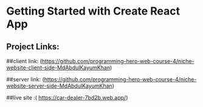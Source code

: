 # Getting Started with Create React App

## Project Links:
##client link: (https://github.com/programming-hero-web-course-4/niche-website-client-side-MdAbdulKayumKhan)

##server link: (https://github.com/programming-hero-web-course-4/niche-website-server-side-MdAbdulKayumKhan)

##live site :( https://car-dealer-7bd2b.web.app/)

## 
